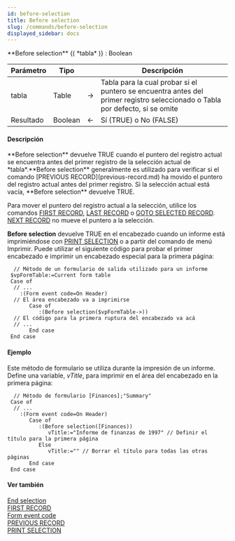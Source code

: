 ```yaml
---
id: before-selection
title: Before selection
slug: /commands/before-selection
displayed_sidebar: docs
---
```


<!--REF #_command_.Before selection.Syntax-->**Before selection** {( *tabla* )} : Boolean<!-- END REF-->
<!--REF #_command_.Before selection.Params-->
| Parámetro | Tipo |  | Descripción |
| --- | --- | --- | --- |
| tabla | Table | &#8594;  | Tabla para la cual probar si el puntero se encuentra antes del primer registro seleccionado o Tabla por defecto, si se omite |
| Resultado | Boolean | &#8592; | Sí (TRUE) o No (FALSE) |

<!-- END REF-->

#### Descripción 

<!--REF #_command_.Before selection.Summary-->**Before selection** devuelve TRUE cuando el puntero del registro actual se encuentra antes del primer registro de la selección actual de *tabla*.<!-- END REF-->**Before selection** generalmente es utilizado para verificar si el comando [PREVIOUS RECORD](previous-record.md) ha movido el puntero del registro actual antes del primer registro. Si la selección actual está vacía, **Before selection** devuelve TRUE.

Para mover el puntero del registro actual a la selección, utilice los comandos [FIRST RECORD](first-record.md), [LAST RECORD](last-record.md) o [GOTO SELECTED RECORD](goto-selected-record.md). [NEXT RECORD](next-record.md) no mueve el puntero a la selección.

**Before selection** devuelve TRUE en el encabezado cuando un informe está imprimiéndose con [PRINT SELECTION](print-selection.md) o a partir del comando de menú Imprimir. Puede utilizar el siguiente código para probar el primer encabezado e imprimir un encabezado especial para la primera página:

```4d
  // Método de un formulario de salida utilizado para un informe
 $vpFormTable:=Current form table
 Case of
  // ...
    :(Form event code=On Header)
  // El área encabezado va a imprimirse
       Case of
          :(Before selection($vpFormTable->))
  // El código para la primera ruptura del encabezado va acá
  // ...
       End case
 End case
```

#### Ejemplo 

Este método de formulario se utiliza durante la impresión de un informe. Define una variable, *vTitle*, para imprimir en el área del encabezado en la primera página:

```4d
  // Método de formulario [Finances];"Summary"
 Case of
  // ...
    :(Form event code=On Header)
       Case of
          :(Before selection([Finances))
             vTitle:="Informe de finanzas de 1997" // Definir el título para la primera página
          Else
             vTitle:="" // Borrar el título para todas las otras páginas
       End case
 End case
```

#### Ver también 

[End selection](end-selection.md)  
[FIRST RECORD](first-record.md)  
[Form event code](form-event-code.md)  
[PREVIOUS RECORD](previous-record.md)  
[PRINT SELECTION](print-selection.md)  